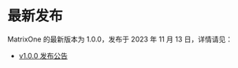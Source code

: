 # **最新发布**

MatrixOne 的最新版本为 1.0.0，发布于 2023 年 11 月 13 日，详情请见：  

* [v1.0.0 发布公告](../Release-Notes/v1.0.0.md)
